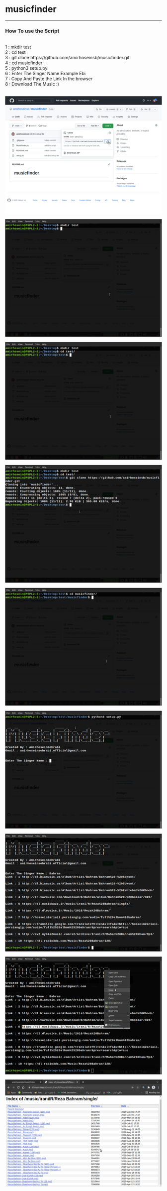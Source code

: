 # musicfinder

---
<div>

### How To use the Script
<tr>
<br>
1 : mkdir test
<br>
2 : cd test
<br>
3 : git clone https://github.com/amirhoseinsb/musicfinder.git
<br>
4 : cd musicfinder
<br>
5 : python3 setup.py
<br>
6 : Enter The Singer Name Example Ebi
<br>
7 : Copy And Paste the Link In the browser
<br>
8 : Download The Music :)
<br>
<tr>
<br>

</div>
<p align = 'center'>
	<img src = 'image/1.png'/>
</p>

<p align = 'center'>
        <img src = 'image/2.png'/>
</p>

<p align = 'center'>
        <img src = 'image/3.png'/>

</p>

<p align = 'center'>
        <img src = 'image/4.png'/>
</p>

<p align = 'center'>
        <img src = 'image/5.png'/>
</p>

<p align = 'center'>
        <img src = 'image/6.png'/>
</p>
<p align = 'center'>
        <img src = 'image/7.png'/>
</p>
<p align = 'center'>
        <img src = 'image/8.png'/>
</p>
<p align = 'center'>
        <img src = 'image/9.png'/>
</p>

